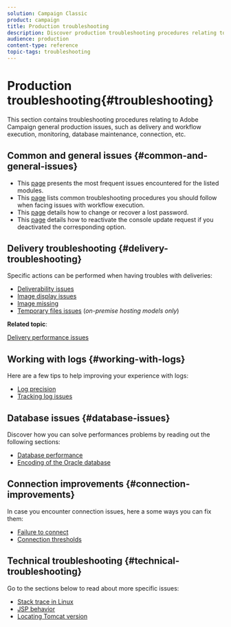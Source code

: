 ```yaml
---
solution: Campaign Classic
product: campaign
title: Production troubleshooting
description: Discover production troubleshooting procedures relating to Adobe Campaign configuration, monitoring, upgrading process, data processing, and database maintenance procedure.
audience: production
content-type: reference
topic-tags: troubleshooting
---
```


# Production troubleshooting{#troubleshooting}

This section contains troubleshooting procedures relating to Adobe Campaign general production issues, such as delivery and workflow execution, monitoring, database maintenance, connection, etc.

## Common and general issues {#common-and-general-issues}

* This [page](../../production/using/modules-and-frequent-issues.md) presents the most frequent issues encountered for the listed modules.
* This [page](../../production/using/workflow-execution.md) lists common troubleshooting procedures you should follow when facing issues with workflow execution.
* This [page](../../production/using/lost-password.md) details how to change or recover a lost password.
* This [page](../../production/using/console-update.md) details how to reactivate the console update request if you deactivated the corresponding option.

## Delivery troubleshooting {#delivery-troubleshooting}

Specific actions can be performed when having troubles with deliveries:
* [Deliverability issues](../../production/using/performance-and-throughput-issues.md#deliverability_issues)
* [Image display issues](../../production/using/image-display-issues.md)
* [Image missing](../../production/using/images-missing.md)
* [Temporary files issues](../../production/using/temporary-files.md) (*on-premise hosting models only*)

**Related topic**:

[Delivery performance issues](../../delivery/using/delivery-performances.md)

## Working with logs {#working-with-logs}

Here are a few tips to help improving your experience with logs:

* [Log precision](../../production/using/log-precision.md)
* [Tracking log issues](../../production/using/tracking-logs-issues.md)

## Database issues {#database-issues}

Discover how you can solve performances problems by reading out the following sections:

* [Database performance](../../production/using/database-performances.md)
* [Encoding of the Oracle database](../../production/using/encoding-of-the-oracle-database.md)

## Connection improvements {#connection-improvements}

In case you encounter connection issues, here a some ways you can fix them:

* [Failure to connect](../../production/using/failure-to-connect.md)
* [Connection thresholds](../../production/using/connection-thresholds.md)

## Technical troubleshooting {#technical-troubleshooting}

Go to the sections below to read about more specific issues:

* [Stack trace in Linux](../../production/using/stack-trace-in-linux.md)
* [JSP behavior](../../production/using/jsp-behavior.md)
* [Locating Tomcat version](../../production/using/locate-tomcat-version.md)